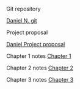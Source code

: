  Git repository

[Daniel N. git](https://github.com/send4tress/semminar)

Project proposal

[Daniel Project proposal](https://github.com/send4tress/semminar/blob/main/Daniel%20Naranjo%20-%20Class%20Project%20Proposal.pdf)

Chapter 1 notes [Chapter 1](https://github.com/send4tress/semminar/blob/main/progress_logs/chapter1.md)

Chapter 2 notes [Chapter 2](https://github.com/send4tress/semminar/blob/main/progress_logs/chapter2.md)

Chapter 3 notes [Chapter 3](https://github.com/send4tress/semminar/blob/main/progress_logs/chapter3.md)